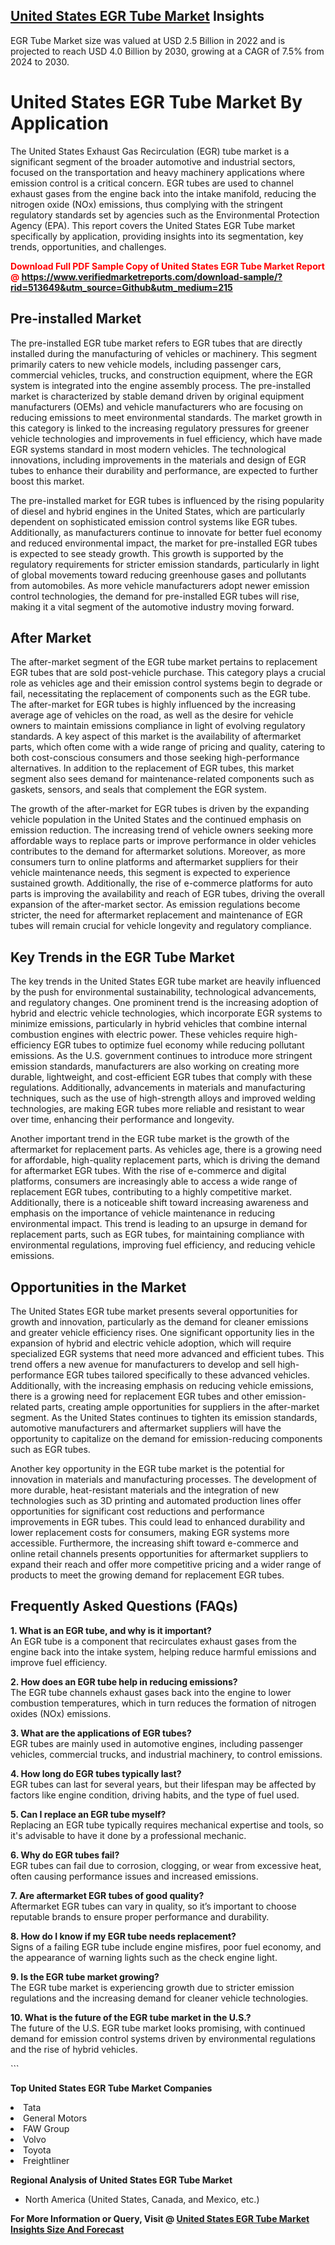 <h2><a href="https://www.verifiedmarketreports.com/download-sample/?rid=513649&amp;utm_source=Github&amp;utm_medium=215" target="_blank">United States EGR Tube Market</a> Insights</h2><p>EGR Tube Market size was valued at USD 2.5 Billion in 2022 and is projected to reach USD 4.0 Billion by 2030, growing at a CAGR of 7.5% from 2024 to 2030.</p><p> <h1>United States EGR Tube Market By Application</h1> <p>The United States Exhaust Gas Recirculation (EGR) tube market is a significant segment of the broader automotive and industrial sectors, focused on the transportation and heavy machinery applications where emission control is a critical concern. EGR tubes are used to channel exhaust gases from the engine back into the intake manifold, reducing the nitrogen oxide (NOx) emissions, thus complying with the stringent regulatory standards set by agencies such as the Environmental Protection Agency (EPA). This report covers the United States EGR Tube market specifically by application, providing insights into its segmentation, key trends, opportunities, and challenges. <strong><p><span class=""><span style="color: #ff0000;"><strong>Download Full PDF Sample Copy of United States EGR Tube Market Report</strong> @ </span><a href="https://www.verifiedmarketreports.com/download-sample/?rid=513649&amp;utm_source=Github&amp;utm_medium=215" target="_blank">https://www.verifiedmarketreports.com/download-sample/?rid=513649&amp;utm_source=Github&amp;utm_medium=215</a></span></p></strong></p> <h2>Pre-installed Market</h2> <p>The pre-installed EGR tube market refers to EGR tubes that are directly installed during the manufacturing of vehicles or machinery. This segment primarily caters to new vehicle models, including passenger cars, commercial vehicles, trucks, and construction equipment, where the EGR system is integrated into the engine assembly process. The pre-installed market is characterized by stable demand driven by original equipment manufacturers (OEMs) and vehicle manufacturers who are focusing on reducing emissions to meet environmental standards. The market growth in this category is linked to the increasing regulatory pressures for greener vehicle technologies and improvements in fuel efficiency, which have made EGR systems standard in most modern vehicles. The technological innovations, including improvements in the materials and design of EGR tubes to enhance their durability and performance, are expected to further boost this market. <p>The pre-installed market for EGR tubes is influenced by the rising popularity of diesel and hybrid engines in the United States, which are particularly dependent on sophisticated emission control systems like EGR tubes. Additionally, as manufacturers continue to innovate for better fuel economy and reduced environmental impact, the market for pre-installed EGR tubes is expected to see steady growth. This growth is supported by the regulatory requirements for stricter emission standards, particularly in light of global movements toward reducing greenhouse gases and pollutants from automobiles. As more vehicle manufacturers adopt newer emission control technologies, the demand for pre-installed EGR tubes will rise, making it a vital segment of the automotive industry moving forward.</p> <h2>After Market</h2> <p>The after-market segment of the EGR tube market pertains to replacement EGR tubes that are sold post-vehicle purchase. This category plays a crucial role as vehicles age and their emission control systems begin to degrade or fail, necessitating the replacement of components such as the EGR tube. The after-market for EGR tubes is highly influenced by the increasing average age of vehicles on the road, as well as the desire for vehicle owners to maintain emissions compliance in light of evolving regulatory standards. A key aspect of this market is the availability of aftermarket parts, which often come with a wide range of pricing and quality, catering to both cost-conscious consumers and those seeking high-performance alternatives. In addition to the replacement of EGR tubes, this market segment also sees demand for maintenance-related components such as gaskets, sensors, and seals that complement the EGR system. <p>The growth of the after-market for EGR tubes is driven by the expanding vehicle population in the United States and the continued emphasis on emission reduction. The increasing trend of vehicle owners seeking more affordable ways to replace parts or improve performance in older vehicles contributes to the demand for aftermarket solutions. Moreover, as more consumers turn to online platforms and aftermarket suppliers for their vehicle maintenance needs, this segment is expected to experience sustained growth. Additionally, the rise of e-commerce platforms for auto parts is improving the availability and reach of EGR tubes, driving the overall expansion of the after-market sector. As emission regulations become stricter, the need for aftermarket replacement and maintenance of EGR tubes will remain crucial for vehicle longevity and regulatory compliance.</p> <h2>Key Trends in the EGR Tube Market</h2> <p>The key trends in the United States EGR tube market are heavily influenced by the push for environmental sustainability, technological advancements, and regulatory changes. One prominent trend is the increasing adoption of hybrid and electric vehicle technologies, which incorporate EGR systems to minimize emissions, particularly in hybrid vehicles that combine internal combustion engines with electric power. These vehicles require high-efficiency EGR tubes to optimize fuel economy while reducing pollutant emissions. As the U.S. government continues to introduce more stringent emission standards, manufacturers are also working on creating more durable, lightweight, and cost-efficient EGR tubes that comply with these regulations. Additionally, advancements in materials and manufacturing techniques, such as the use of high-strength alloys and improved welding technologies, are making EGR tubes more reliable and resistant to wear over time, enhancing their performance and longevity. <p>Another important trend in the EGR tube market is the growth of the aftermarket for replacement parts. As vehicles age, there is a growing need for affordable, high-quality replacement parts, which is driving the demand for aftermarket EGR tubes. With the rise of e-commerce and digital platforms, consumers are increasingly able to access a wide range of replacement EGR tubes, contributing to a highly competitive market. Additionally, there is a noticeable shift toward increasing awareness and emphasis on the importance of vehicle maintenance in reducing environmental impact. This trend is leading to an upsurge in demand for replacement parts, such as EGR tubes, for maintaining compliance with environmental regulations, improving fuel efficiency, and reducing vehicle emissions.</p> <h2>Opportunities in the Market</h2> <p>The United States EGR tube market presents several opportunities for growth and innovation, particularly as the demand for cleaner emissions and greater vehicle efficiency rises. One significant opportunity lies in the expansion of hybrid and electric vehicle adoption, which will require specialized EGR systems that need more advanced and efficient tubes. This trend offers a new avenue for manufacturers to develop and sell high-performance EGR tubes tailored specifically to these advanced vehicles. Additionally, with the increasing emphasis on reducing vehicle emissions, there is a growing need for replacement EGR tubes and other emission-related parts, creating ample opportunities for suppliers in the after-market segment. As the United States continues to tighten its emission standards, automotive manufacturers and aftermarket suppliers will have the opportunity to capitalize on the demand for emission-reducing components such as EGR tubes. <p>Another key opportunity in the EGR tube market is the potential for innovation in materials and manufacturing processes. The development of more durable, heat-resistant materials and the integration of new technologies such as 3D printing and automated production lines offer opportunities for significant cost reductions and performance improvements in EGR tubes. This could lead to enhanced durability and lower replacement costs for consumers, making EGR systems more accessible. Furthermore, the increasing shift toward e-commerce and online retail channels presents opportunities for aftermarket suppliers to expand their reach and offer more competitive pricing and a wider range of products to meet the growing demand for replacement EGR tubes.</p> <h2>Frequently Asked Questions (FAQs)</h2> <p><strong>1. What is an EGR tube, and why is it important?</strong><br>An EGR tube is a component that recirculates exhaust gases from the engine back into the intake system, helping reduce harmful emissions and improve fuel efficiency.</p> <p><strong>2. How does an EGR tube help in reducing emissions?</strong><br>The EGR tube channels exhaust gases back into the engine to lower combustion temperatures, which in turn reduces the formation of nitrogen oxides (NOx) emissions.</p> <p><strong>3. What are the applications of EGR tubes?</strong><br>EGR tubes are mainly used in automotive engines, including passenger vehicles, commercial trucks, and industrial machinery, to control emissions.</p> <p><strong>4. How long do EGR tubes typically last?</strong><br>EGR tubes can last for several years, but their lifespan may be affected by factors like engine condition, driving habits, and the type of fuel used.</p> <p><strong>5. Can I replace an EGR tube myself?</strong><br>Replacing an EGR tube typically requires mechanical expertise and tools, so it's advisable to have it done by a professional mechanic.</p> <p><strong>6. Why do EGR tubes fail?</strong><br>EGR tubes can fail due to corrosion, clogging, or wear from excessive heat, often causing performance issues and increased emissions.</p> <p><strong>7. Are aftermarket EGR tubes of good quality?</strong><br>Aftermarket EGR tubes can vary in quality, so it’s important to choose reputable brands to ensure proper performance and durability.</p> <p><strong>8. How do I know if my EGR tube needs replacement?</strong><br>Signs of a failing EGR tube include engine misfires, poor fuel economy, and the appearance of warning lights such as the check engine light.</p> <p><strong>9. Is the EGR tube market growing?</strong><br>The EGR tube market is experiencing growth due to stricter emission regulations and the increasing demand for cleaner vehicle technologies.</p> <p><strong>10. What is the future of the EGR tube market in the U.S.?</strong><br>The future of the U.S. EGR tube market looks promising, with continued demand for emission control systems driven by environmental regulations and the rise of hybrid vehicles.</p> ```</p><p><strong>Top United States EGR Tube Market Companies</strong></p><div data-test-id=""><p><li>Tata</li><li> General Motors</li><li> FAW Group</li><li> Volvo</li><li> Toyota</li><li> Freightliner</li></p><div><strong>Regional Analysis of&nbsp;United States EGR Tube Market</strong></div><ul><li dir="ltr"><p dir="ltr">North America&nbsp;(United States, Canada, and Mexico, etc.)</p></li></ul><p><strong>For More Information or Query, Visit @&nbsp;</strong><strong><a href="https://www.verifiedmarketreports.com/product/egr-tube-market-size-and-forecast/?utm_source=Github&amp;utm_medium=215" target="_blank">United States EGR Tube Market Insights Size And Forecast</a></strong></p></div>

